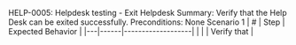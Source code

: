 HELP-0005: Helpdesk testing - Exit Helpdesk
Summary: Verify that the Help Desk can be exited successfully.
Preconditions: None
Scenario 1
 | \# | Step | Expected Behavior | 
 |---|------|-------------------| 
 |   |      | Verify that       | 
